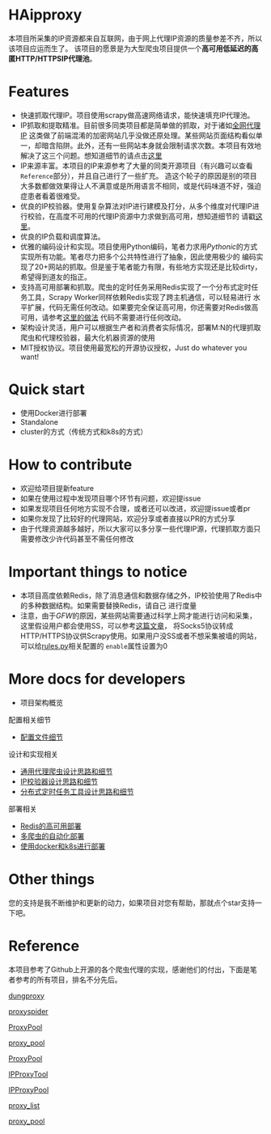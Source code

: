 # HAipproxy
本项目所采集的IP资源都来自互联网，由于网上代理IP资源的质量参差不齐，所以该项目应运而生了。
该项目的愿景是为大型爬虫项目提供一个**高可用低延迟的高匿HTTP/HTTPSIP代理池**。

# Features
- 快速抓取代理IP。项目使用scrapy做高速网络请求，能快速填充IP代理池。
- IP抓取和提取精准。目前很多同类项目都是简单做的抓取，对于诸如[全网代理IP](http://www.goubanjia.com/free/gngn/index.shtml)
这类做了前端混淆的加密网站几乎没做还原处理。某些网站页面结构看似单一，却暗含陷阱。此外，还有一些网站本身就会限制请求次数。本项目有效地
解决了这三个问题。想知道细节的请点击[这里]()
- IP来源丰富。本项目的IP来源参考了大量的同类开源项目（有兴趣可以查看`Reference`部分），并且自己进行了一些扩充。
造这个轮子的原因是别的项目大多数都做效果得让人不满意或是所用语言不相同，或是代码味道不好，强迫症患者看着很难受。
- 优良的IP校验器。使用复杂算法对IP进行建模及打分，从多个维度对代理IP进行校验，在高度不可用的代理IP资源中力求做到高可用，想知道细节的
请戳[这里]()。
- 优良的IP负载和调度算法。
- 优雅的编码设计和实现。项目使用Python编码，笔者力求用*Pythonic*的方式实现所有功能。笔者尽力把多个公共特性进行了抽象，因此使用极少的
编码实现了20+网站的抓取。但是鉴于笔者能力有限，有些地方实现还是比较dirty，希望得到道友的指正。
- 支持高可用部署和抓取。爬虫的定时任务采用Redis实现了一个分布式定时任务工具，Scrapy Worker同样依赖Redis实现了跨主机通信，可以轻易进行
水平扩展，代码无需任何改动。如果要完全保证高可用，你还需要对Redis做高可用，请参考[这里的做法]()
代码不需要进行任何改动。
- 架构设计灵活，用户可以根据生产者和消费者实际情况，部署M:N的代理抓取爬虫和代理校验器，最大化机器资源的使用
- MIT授权协议。项目使用最宽松的开源协议授权，Just do whatever you want!

# Quick start
- 使用Docker进行部署
- Standalone
- cluster的方式（传统方式和k8s的方式）

# How to contribute
- 欢迎给项目提新feature
- 如果在使用过程中发现项目哪个环节有问题，欢迎提issue
- 如果发现项目任何地方实现不合理，或者还可以改进，欢迎提issue或者pr
- 如果你发现了比较好的代理网站，欢迎分享或者直接以PR的方式分享
- 由于代理资源越多越好，所以大家可以多分享一些代理IP源，代理抓取方面只需要修改少许代码甚至不需任何修改



# Important things to notice
- 本项目高度依赖Redis，除了消息通信和数据存储之外，IP校验使用了Redis中的多种数据结构。如果需要替换Redis，请自己
进行度量
- 注意，由于*GFW*的原因，某些网站需要通过科学上网才能进行访问和采集，这里假设用户都会使用SS，可以参考[这篇文章]()，
将Socks5协议转成HTTP/HTTPS协议供Scrapy使用。如果用户没SS或者不想采集被墙的网站，可以给[rules.py]()相关配置的
`enable`属性设置为0

# More docs for developers
- 项目架构概览

配置相关细节
- [配置文件细节]()

设计和实现相关
- [通用代理爬虫设计思路和细节]()
- [IP校验器设计思路和细节]()
- [分布式定时任务工具设计思路和细节]()

部署相关
- [Redis的高可用部署]()
- [多爬虫的自动化部署]()
- [使用docker和k8s进行部署]()

# Other things
您的支持是我不断维护和更新的动力，如果项目对您有帮助，那就点个star支持一下吧。


# Reference
本项目参考了Github上开源的各个爬虫代理的实现，感谢他们的付出，下面是笔者参考的所有项目，排名不分先后。

[dungproxy](https://github.com/virjar/dungproxy)

[proxyspider](https://github.com/zhangchenchen/proxyspider)

[ProxyPool](https://github.com/henson/ProxyPool)

[proxy_pool](https://github.com/jhao104/proxy_pool)

[ProxyPool](https://github.com/WiseDoge/ProxyPool)

[IPProxyTool](https://github.com/awolfly9/IPProxyTool)

[IPProxyPool](https://github.com/qiyeboy/IPProxyPool)

[proxy_list](https://github.com/gavin66/proxy_list)

[proxy_pool](https://github.com/lujqme/proxy_pool)

